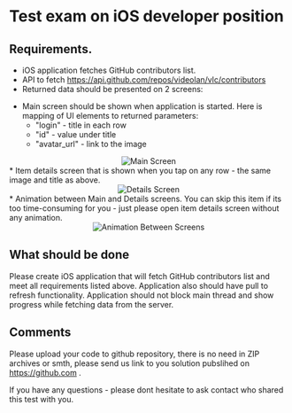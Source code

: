 # Test exam on iOS developer position 

## Requirements.
- iOS application fetches GitHub contributors list.
- API to fetch https://api.github.com/repos/videolan/vlc/contributors
- Returned data should be presented on 2 screens:
* Main screen should be shown when application is started. Here is mapping of UI elements to returned parameters:
  * "login" - title in each row
  * "id" - value under title
  * "avatar_url" - link to the image 
 <div style="text-align:center"><img src ="https://shakurocom.github.io/iOS-Test/MainUI.png" alt="Main Screen" /></div> 
* Item details screen that is shown when you tap on any row - the same image and title as above.
<div style="text-align:center"><img src ="https://shakurocom.github.io/iOS-Test/DetailsUI.png" alt="Details Screen" /></div> 
* Animation between Main and Details screens. You can skip this item if its too time-consuming for you - just please open item details screen without any animation.

 <div style="text-align:center"><img src ="https://shakurocom.github.io/iOS-Test/Animation.gif" alt="Animation Between Screens" /></div> 
 
 
## What should be done

Please create iOS application that will fetch GitHub contributors list and meet all requirements listed above. Application also should have pull to refresh functionality. Application should not block main thread and show progress while fetching data from the server.

## Comments

Please upload your code to github repository, there is no need in ZIP archives or smth, please send us link to you solution pubslihed on  https://github.com .

If you have any questions - please dont hesitate to ask contact who shared this test with you.
